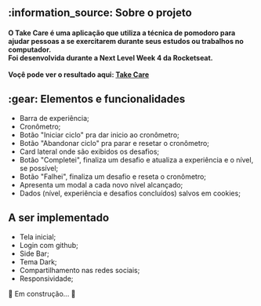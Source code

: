 
<h2>:information_source: Sobre o projeto</h2>
<h4>
  O Take Care é uma aplicação que utiliza a técnica de pomodoro para ajudar pessoas a se exercitarem durante seus estudos ou trabalhos no computador.</br>
  Foi desenvolvida durante a Next Level Week 4 da Rocketseat.</br></br>
  Voçê pode ver o resultado aqui: <a href="https://takecare-gamma.vercel.app/">Take Care</a>
</h4>

<h2>:gear: Elementos e funcionalidades</h2>
<ul>
  <li>Barra de experiência;</li>
  <li>Cronômetro;</li>
  <li>Botão "Iniciar ciclo" pra dar inicio ao cronômetro;</li>
  <li>Botão "Abandonar ciclo" pra parar e resetar o cronômetro;</li>
  <li>Card lateral onde são exibidos os desafios;</li>
  <li>Botão "Completei", finaliza um desafio e atualiza a experiência e o nível, se possível;</li>
  <li>Botão "Falhei", finaliza um desafio e reseta o cronômetro;</li>
  <li>Apresenta um modal a cada novo nível alcançado;</li>
  <li>Dados (nível, experiência e desafios concluídos) salvos em cookies;</li>
</ul>

<h2>A ser implementado</h2>
<ul>
  <li>Tela inicial;</li>
  <li>Login com github;</li>
  <li>Side Bar;</li>
  <li>Tema Dark;</li>
  <li>Compartilhamento nas redes sociais;</li>
  <li>Responsividade;</li>
</ul>

🚧 Em construção... 🚧
